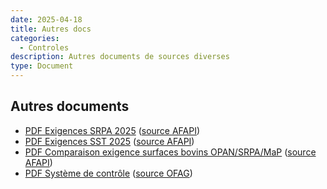 ```yaml
---
date: 2025-04-18
title: Autres docs
categories:
  - Controles
description: Autres documents de sources diverses
type: Document
---
```


<h2>Autres documents</h2>

<ul>
  <li>
    <a href="../../fichiers/exigences_srpa_2025.pdf" target="_blank">PDF Exigences SRPA 2025</a>
    (<a href="https://www.afapi-fipo.ch/fileadmin/mr_afapi_fipo/user_upload/Documents/Prestations/SST-SRPA/Actuel/FR-Exigences_SRPA/1SRPA2025.pdf" target="_blank">source AFAPI</a>)
  </li>
  <li>
    <a href="../../fichiers/exigences_sst_2025.pdf" target="_blank">PDF Exigences SST 2025</a>
    (<a href="https://www.afapi-fipo.ch/fileadmin/mr_afapi_fipo/user_upload/Documents/Prestations/SST-SRPA/Actuel/FR-Exigences_SST/1SST2025.pdf" target="_blank">source AFAPI</a>)
  </li>
  <li>
    <a href="../../fichiers/surface_bovins.pdf" target="_blank">PDF Comparaison exigence surfaces bovins OPAN/SRPA/MaP</a>
    (<a href="https://www.afapi-fipo.ch/fileadmin/mr_afapi_fipo/user_upload/Documents/Prestations/SST-SRPA/Mise_au_paturage_-_MAP/FR-Instructions/Resume_normes_PA_-_SRPA.pdf" target="_blank">source AFAPI</a>)
  </li>
  <li>
    <a href="../../fichiers/système_de_contrôle.pdf" target="_blank">PDF Système de contrôle</a>
    (<a href="https://www.blw.admin.ch/fr/inscription-controles" target="_blank">source OFAG</a>)
  </li>
</ul>
